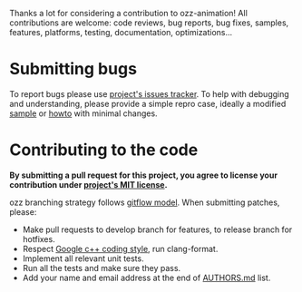 Thanks a lot for considering a contribution to ozz-animation! All contributions are welcome: code reviews, bug reports, bug fixes, samples, features, platforms, testing, documentation, optimizations...

# Submitting bugs

To report bugs please use [project's issues tracker](https://github.com/guillaumeblanc/ozz-animation/issues). To help with debugging and understanding, please provide a simple repro case, ideally a modified [sample](https://github.com/guillaumeblanc/ozz-animation/tree/master/samples) or [howto](https://github.com/guillaumeblanc/ozz-animation/tree/master/howtos) with minimal changes.

# Contributing to the code

**By submitting a pull request for this project, you agree to license your contribution under [project's MIT license](LICENSE.md).**

ozz branching strategy follows [gitflow model](http://nvie.com/posts/a-successful-git-branching-model/). When submitting patches, please:
  - Make pull requests to develop branch for features, to release branch for hotfixes.
  - Respect [Google c++ coding style](https://google.github.io/styleguide/cppguide.html), run clang-format.
  - Implement all relevant unit tests.
  - Run all the tests and make sure they pass.
  - Add your name and email address at the end of [AUTHORS.md](AUTHORS.md) list.
